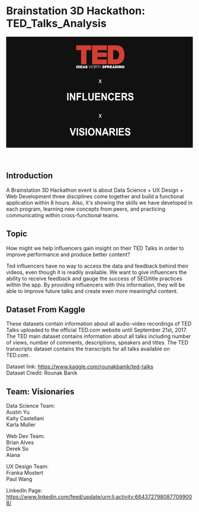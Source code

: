 # Brainstation 3D Hackathon: TED_Talks_Analysis

<p align="center">
 <img src="A1.jpg" width="700" height="300">
</p> <br>

## Introduction 
A Brainstation 3D Hackathon event is about Data Science + UX Design + Web Development three disciplines come together and build a functional application within 8 hours. Also, it's showing the skills we have developed in each program, learning new concepts from peers, and practicing communicating within cross-functional teams.

## Topic
How might we help influencers gain insight on their TED Talks in order to improve performance and produce better content?

Ted influencers have no way to access the data and feedback behind their videos, even though it is readily available. We want to give influencers the ability to receive feedback and gauge the success of SEO/title practices within the app. By providing influencers with this information, they will be able to improve future talks and create even more meaningful content. 

## Dataset From Kaggle 
These datasets contain information about all audio-video recordings of TED Talks uploaded to the official TED.com website until September 21st, 2017. The TED main dataset contains information about all talks including number of views, number of comments, descriptions, speakers and titles. The TED transcripts dataset contains the transcripts for all talks available on TED.com.

Dataset link: https://www.kaggle.com/rounakbanik/ted-talks <br>
Dataset Credit: Rounak Banik

## Team: Visionaries
Data Science Team: <br>
Austin Yu <br>
Kaity Castellani <br>
Karla Muller <br>

Web Dev Team: <br>
Brian Alves <br>
Derek So <br>
Alana <br>

UX Design Team: <br>
Franka Mostert <br>
Paul Wang <br>

LinkedIn Page: https://www.linkedin.com/feed/update/urn:li:activity:6643727980877099008/
